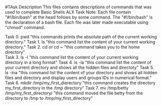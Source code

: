 #TAsk Description 
This files contains descriptions of commands that was used to complete Basic Shells ALX Task
Note: Each file contain "#!/bin/bash" at the head follows by some command. The "#!/bin/bash" is the declaration of a bash file. Each file was later made executable using "chmod" command. 

Task 0. pwd  "this commands prints the absolute path of the current working directory." 
Task 1. ls "this command list the content of your current working directory." 
Task 2. cd or cd ~ "this command takes you to the home directory"  
Task 3. ls -l "this command list the content of your current working directory in a long format"
Task 4. ls -la "this command list the content of your current directory and shows all the hidden files and directoty"
Task 5. ls -lna "this command list the content of your directory and shows all hidden files and directory and display users and groups IDs in numerical format."
Task 6. mkdir /tmp/my_first_dierectory "this command creates the directory my_first_directory in the /tmp directory"
Task 7. mv /tmp/betty /tmp/my_first_directory/ "this command moved the file betty from the directory to /tmp to /tmp/my_first_directory"

